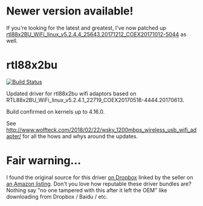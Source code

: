 # Newer version available!

If you're looking for the latest and greatest, I've now patched up 
[rtl88x2BU_WiFi_linux_v5.2.4.4_25643.20171212_COEX20171012-5044](/cilynx/rtl88x2BU_WiFi_linux_v5.2.4.4_25643.20171212_COEX20171012-5044) as well.

# rtl88x2bu
[![Build Status](https://travis-ci.org/cilynx/rtl88x2bu.svg?branch=master)](https://travis-ci.org/cilynx/rtl88x2bu)

Updated driver for rtl88x2bu wifi adaptors based on RTL88x2BU_WiFi_linux_v5.2.4.1_22719_COEX20170518-4444.20170613.

Build confirmed on kernels up to 4.16.0.

See http://www.wolfteck.com/2018/02/22/wsky_1200mbps_wireless_usb_wifi_adapter/ for all the hows and whys around the updates.

# Fair warning...

I found the original source for this driver [on Dropbox](https://www.dropbox.com/s/mlrxtstclcgezf3/Wsky-AC1200-New%20Driver3.21-LINUX.zip) linked by the seller on [an Amazon listing](https://amzn.to/2suPAgV).  Don't you love how reputable these driver bundles are?  Nothing say "no one tampered with this after it left the OEM" like downloading from Dropbox / Baidu / etc.
